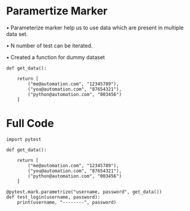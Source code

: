 # Paramertize Marker

• Parameterize marker help us to use data which are present in multiple data set.

• N number of test can be iterated.

• Created a function for dummy dataset
```commandline
def get_data():

    return [
        ("me@automation.com", "12345789"),
        ("you@automation.com", "87654321"),
        ("python@automation.com", "003456")
    ]
```

# Full Code
```commandline
import pytest

def get_data():

    return [
        ("me@automation.com", "12345789"),
        ("you@automation.com", "87654321"),
        ("python@automation.com", "003456")
    ]

@pytest.mark.parametrize("username, password", get_data())
def test_login(username, password):
    print(username, "--------", password)
```
